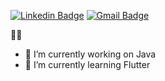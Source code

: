 [![Linkedin Badge](https://img.shields.io/badge/-LinkedIn-blue?style=flat&logo=Linkedin&logoColor=white&link=https://www.linkedin.com/in/rebeccamanzi/)](https://www.linkedin.com/in/danielsantosr/)
[![Gmail Badge](https://img.shields.io/badge/-Gmail-c14438?style=flat&logo=Gmail&logoColor=white&link=mailto:rebeccamanzi@gmail.com)](mailto:danielsantosr.rj@gmail.com)

:man_technologist:

- 🔭 I’m currently working on Java
- 🌱 I’m currently learning Flutter
